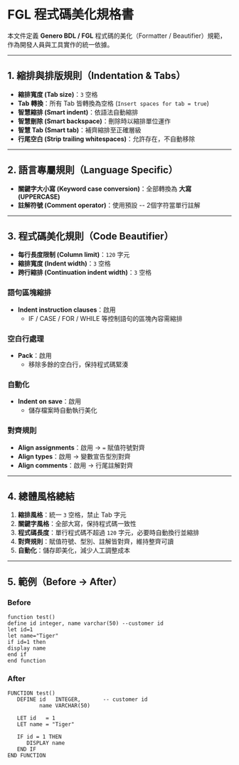 # FGL 程式碼美化規格書

本文件定義 **Genero BDL / FGL** 程式碼的美化（Formatter / Beautifier）規範，作為開發人員與工具實作的統一依據。

---

## 1. 縮排與排版規則（Indentation & Tabs）

- **縮排寬度 (Tab size)**：`3` 空格  
- **Tab 轉換**：所有 Tab 皆轉換為空格 (`Insert spaces for tab = true`)  
- **智慧縮排 (Smart indent)**：依語法自動縮排  
- **智慧刪除 (Smart backspace)**：刪除時以縮排單位運作  
- **智慧 Tab (Smart tab)**：補齊縮排至正確層級  
- **行尾空白 (Strip trailing whitespaces)**：允許存在，不自動移除  

---

## 2. 語言專屬規則（Language Specific）

- **關鍵字大小寫 (Keyword case conversion)**：全部轉換為 **大寫 (UPPERCASE)**  
- **註解符號 (Comment operator)**：使用預設 -- 2個字符當單行註解

---

## 3. 程式碼美化規則（Code Beautifier）

- **每行長度限制 (Column limit)**：`120` 字元  
- **縮排寬度 (Indent width)**：`3` 空格  
- **跨行縮排 (Continuation indent width)**：`3` 空格  

### 語句區塊縮排

- **Indent instruction clauses**：啟用  
  - IF / CASE / FOR / WHILE 等控制語句的區塊內容需縮排  

### 空白行處理

- **Pack**：啟用  
  - 移除多餘的空白行，保持程式碼緊湊  

### 自動化

- **Indent on save**：啟用  
  - 儲存檔案時自動執行美化  

### 對齊規則

- **Align assignments**：啟用 → `=` 賦值符號對齊  
- **Align types**：啟用 → 變數宣告型別對齊  
- **Align comments**：啟用 → 行尾註解對齊  

---

## 4. 總體風格總結

1. **縮排風格**：統一 `3` 空格，禁止 Tab 字元  
2. **關鍵字風格**：全部大寫，保持程式碼一致性  
3. **程式碼長度**：單行程式碼不超過 `120` 字元，必要時自動換行並縮排  
4. **對齊規則**：賦值符號、型別、註解皆對齊，維持整齊可讀  
5. **自動化**：儲存即美化，減少人工調整成本  

---

## 5. 範例（Before → After）

### Before

```fgl
function test()
define id integer, name varchar(50) --customer id
let id=1
let name="Tiger"
if id=1 then
display name
end if
end function
```

### After

```fgl
FUNCTION test()
   DEFINE id   INTEGER,       -- customer id
          name VARCHAR(50)

   LET id   = 1
   LET name = "Tiger"

   IF id = 1 THEN
      DISPLAY name
   END IF
END FUNCTION
```
